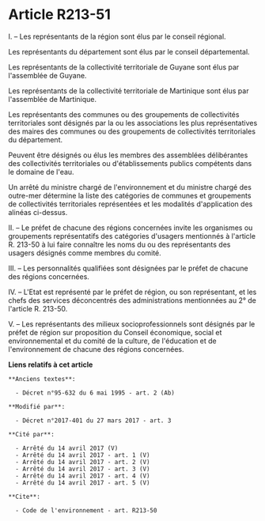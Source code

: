 # Article R213-51

I. – Les représentants de la région sont élus par le conseil régional.

Les représentants du département sont élus par le conseil départemental.

Les représentants de la collectivité territoriale de Guyane sont élus par l'assemblée de Guyane.

Les représentants de la collectivité territoriale de Martinique sont élus par l'assemblée de Martinique.

Les représentants des communes ou des groupements de collectivités territoriales sont désignés par la ou les associations les
plus représentatives des maires des communes ou des groupements de collectivités territoriales du département.

Peuvent être désignés ou élus les membres des assemblées délibérantes des collectivités territoriales ou d'établissements
publics compétents dans le domaine de l'eau.

Un arrêté du ministre chargé de l'environnement et du ministre chargé des outre-mer détermine la liste des catégories de
communes et groupements de collectivités territoriales représentées et les modalités d'application des alinéas ci-dessus.

II. – Le préfet de chacune des régions concernées invite les organismes ou groupements représentatifs des catégories
d'usagers mentionnés à l'article R. 213-50 à lui faire connaître les noms du ou des représentants des usagers désignés comme
membres du comité.

III. – Les personnalités qualifiées sont désignées par le préfet de chacune des régions concernées.

IV. – L'Etat est représenté par le préfet de région, ou son représentant, et les chefs des services déconcentrés des
administrations mentionnées au 2° de l'article R. 213-50. 

V. – Les représentants des milieux socioprofessionnels sont désignés par le préfet de région sur proposition du Conseil
économique, social et environnemental et du comité de la culture, de l'éducation et de l'environnement de chacune des régions
concernées.

**Liens relatifs à cet article**

	**Anciens textes**:

	  - Décret n°95-632 du 6 mai 1995 - art. 2 (Ab)

	**Modifié par**:

	  - Décret n°2017-401 du 27 mars 2017 - art. 3

	**Cité par**:

	  - Arrêté du 14 avril 2017 (V)
	  - Arrêté du 14 avril 2017 - art. 1 (V)
	  - Arrêté du 14 avril 2017 - art. 2 (V)
	  - Arrêté du 14 avril 2017 - art. 3 (V)
	  - Arrêté du 14 avril 2017 - art. 4 (V)
	  - Arrêté du 14 avril 2017 - art. 5 (V)

	**Cite**:

	  - Code de l'environnement - art. R213-50

